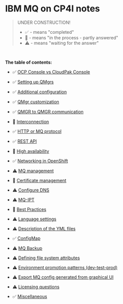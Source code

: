 
# IBM MQ on CP4I notes

>UNDER CONSTRUCTION!
> - ✅  - means "completed"
> - 📝  - means "in the process - partly answered"
> - ⚠️  - means "waiting for the answer"

<br>

**The table of contents:**


- ✅ [OCP Console vs CloudPak Console](topics/ocp-console-vs-cp-console)

- ✅ [Setting up QMgrs](topics/setting-up-qmgrs)

- ✅ [Additional configuration](topics/additional-configuration)

- ✅ [QMgr customization](topics/qmgr-customization)

- ✅ [QMGR to QMGR communication](topics/qmgr-to-qmgr-communication)

- 📝 [Interconnection](topics/interconnection)

- ✅ [HTTP or MQ protocol](topics/http-or-mq-protocol)
  
- ✅ [REST API](topics/rest-api)

- 📝 [High availability](topics/high-availability)

- ✅ [Networking in OpenShift](topics/networking-in-openshift)

- ⚠️ [MQ management](topics/mq-management)

- 📝 [Certificate management](topics/certificate-management)

- ⚠️ [Configure DNS](topics/configure-dns)

- ⚠️ [MQ-IPT](topics/mq-ipt)

- 📝 [Best Practices](topics/best-practices)

- ⚠️ [Language settings](topics/language-settings)

- ⚠️ [Description of the YML files](topics/description-of-yamls)

- ✅ [ConfigMap](topics/config-map)

- ⚠️ [MQ Backup](topics/mq-backup)

- ⚠️ [Defining file system attributes](topics/file-system-attributes)

- ⚠️ [Environment promotion patterns (dev-test-prod)](topics/env-promotions)

- ⚠️ [Export MQ config generated from graphical UI](topics/export-from-gui)

- ⚠️ [Licensing questions](topics/licensing-questions)

- ✅ [Miscellaneous](topics/miscellaneous)
